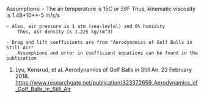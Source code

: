 Assumptions:
    - The air temperature is 15*C or 59*F
        Thus, kinematic viscosity is 1.48*10**-5 m/s/s
        
    - Also, air pressure is 1 atm (sea-levlel) and 0% humidity
        Thus, air density is 1.225 kg/(m^3)

    - Drag and lift coefficients are from "Aerodynamics of Golf Balls in Still Air"
        Assumptions and error in coefficient equations can be found in the publication


1. Lyu, Kensrud, et al. Aerodynamics of Golf Balls in Still Air. 23 February 2018. 
https://www.researchgate.net/publication/323372659_Aerodynamics_of_Golf_Balls_in_Still_Air
    
